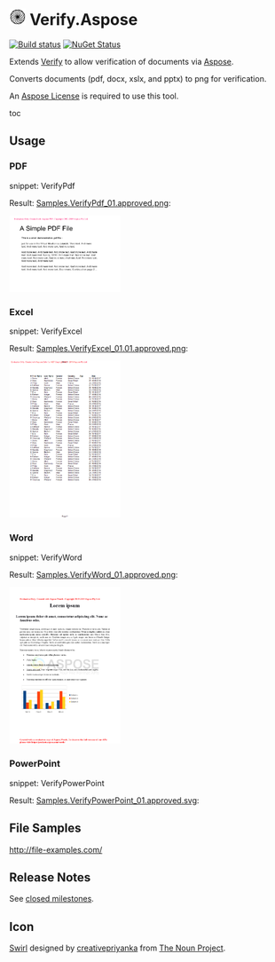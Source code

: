 # <img src="/src/icon.png" height="30px"> Verify.Aspose

[![Build status](https://ci.appveyor.com/api/projects/status/7k8hh0guut2ioak2?svg=true)](https://ci.appveyor.com/project/SimonCropp/Verify-Aspose) [![NuGet Status](https://img.shields.io/nuget/v/Verify.Aspose.svg?cacheSeconds=86400)](https://www.nuget.org/packages/Verify.Aspose/)

Extends [Verify](https://github.com/SimonCropp/Verify) to allow verification of documents via [Aspose](https://www.aspose.com/).

Converts documents (pdf, docx, xslx, and pptx) to png for verification.

An [Aspose License](https://purchase.aspose.com/policies/license-types) is required to use this tool.

toc


## Usage


### PDF

snippet: VerifyPdf

Result: [Samples.VerifyPdf_01.approved.png](/src/Tests/Samples.VerifyPdf_01.approved.png):

<img src="/src/Tests/Samples.VerifyPdf_01.approved.png" width="200px">


### Excel

snippet: VerifyExcel

Result: [Samples.VerifyExcel_01.01.approved.png](/src/Tests/Samples.VerifyExcel_01.01.approved.png):

<img src="/src/Tests/Samples.VerifyExcel_01.01.approved.png" width="200px">


### Word

snippet: VerifyWord

Result: [Samples.VerifyWord_01.approved.png](/src/Tests/Samples.VerifyWord_01.approved.png):

<img src="/src/Tests/Samples.VerifyWord_01.approved.png" width="200px">


### PowerPoint

snippet: VerifyPowerPoint

Result: [Samples.VerifyPowerPoint_01.approved.svg](/src/Tests/Samples.VerifyPowerPoint_01.approved.svg):


## File Samples

http://file-examples.com/


## Release Notes

See [closed milestones](../../milestones?state=closed).


## Icon

[Swirl](https://thenounproject.com/term/swirl/1568686/) designed by [creativepriyanka](https://thenounproject.com/creativepriyanka) from [The Noun Project](https://thenounproject.com/creativepriyanka).